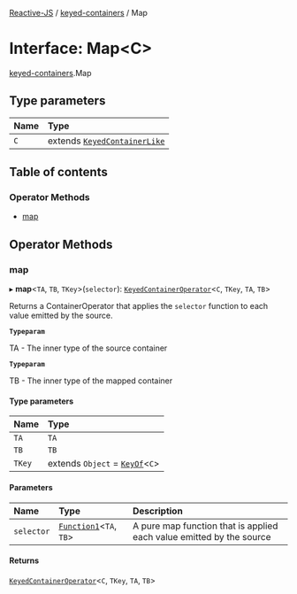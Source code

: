 [Reactive-JS](../README.md) / [keyed-containers](../modules/keyed_containers.md) / Map

# Interface: Map<C\>

[keyed-containers](../modules/keyed_containers.md).Map

## Type parameters

| Name | Type |
| :------ | :------ |
| `C` | extends [`KeyedContainerLike`](keyed_containers.KeyedContainerLike.md) |

## Table of contents

### Operator Methods

- [map](keyed_containers.Map.md#map)

## Operator Methods

### map

▸ **map**<`TA`, `TB`, `TKey`\>(`selector`): [`KeyedContainerOperator`](../modules/keyed_containers.md#keyedcontaineroperator)<`C`, `TKey`, `TA`, `TB`\>

Returns a ContainerOperator that applies the `selector` function to each
value emitted by the source.

**`Typeparam`**

TA - The inner type of the source container

**`Typeparam`**

TB - The inner type of the mapped container

#### Type parameters

| Name | Type |
| :------ | :------ |
| `TA` | `TA` |
| `TB` | `TB` |
| `TKey` | extends `Object` = [`KeyOf`](../modules/keyed_containers.md#keyof)<`C`\> |

#### Parameters

| Name | Type | Description |
| :------ | :------ | :------ |
| `selector` | [`Function1`](../modules/functions.md#function1)<`TA`, `TB`\> | A pure map function that is applied each value emitted by the source |

#### Returns

[`KeyedContainerOperator`](../modules/keyed_containers.md#keyedcontaineroperator)<`C`, `TKey`, `TA`, `TB`\>
